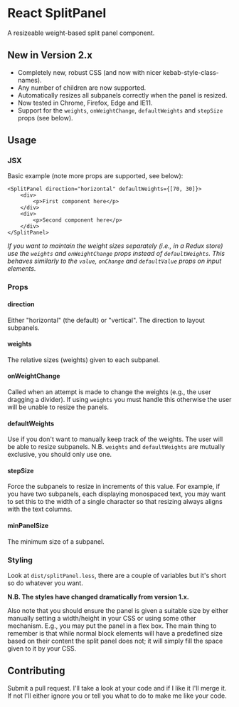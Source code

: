 React SplitPanel
================
A resizeable weight-based split panel component.

New in Version 2.x
------------------

 - Completely new, robust CSS (and now with nicer kebab-style-class-names).
 - Any number of children are now supported.
 - Automatically resizes all subpanels correctly when the panel is resized.
 - Now tested in Chrome, Firefox, Edge and IE11.
 - Support for the `weights`, `onWeightChange`, `defaultWeights` and `stepSize`
   props (see below).

Usage
-----
### JSX

Basic example (note more props are supported, see below):

    <SplitPanel direction="horizontal" defaultWeights={[70, 30]}>
        <div>
            <p>First component here</p>
        </div>
        <div>
            <p>Second component here</p>
        </div>
    </SplitPanel>

*If you want to maintain the weight sizes separately (i.e., in a Redux store) 
use the `weights` and `onWeightChange` props instead of `defaultWeights`. 
This behaves similarly to the `value`, `onChange` and `defaultValue` props on 
input elements.*

### Props
#### direction
Either "horizontal" (the default) or "vertical". The direction to layout
subpanels.

#### weights
The relative sizes (weights) given to each subpanel.

#### onWeightChange
Called when an attempt is made to change the weights (e.g., the user dragging a
divider). If using `weights` you must handle this otherwise the user will be
unable to resize the panels.

#### defaultWeights
Use if you don't want to manually keep track of the weights. The user will be
able to resize subpanels. N.B. `weights` and `defaultWeights` are mutually
exclusive, you should only use one.

#### stepSize
Force the subpanels to resize in increments of this value. For example, if
you have two subpanels, each displaying monospaced text, you may want to set
this to the width of a single character so that resizing always aligns with
the text columns.

#### minPanelSize
The minimum size of a subpanel.

### Styling
Look at `dist/splitPanel.less`, there are a couple of variables but it's short
so do whatever you want.

**N.B. The styles have changed dramatically from version 1.x.**

Also note that you should ensure the panel is given a suitable size by either
manually setting a width/height in your CSS or using some other mechanism. E.g.,
you may put the panel in a flex box. The main thing to remember is that while
normal block elements will have a predefined size based on their content the
split panel does not; it will simply fill the space given to it by your CSS.

Contributing
------------
Submit a pull request. I'll take a look at your code and if I like it I'll
merge it. If not I'll either ignore you or tell you what to do to make me like
your code.



